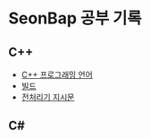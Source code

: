 # SeonBap 공부 기록

## C++

+ [C++ 프로그래밍 언어](https://github.com/SeonBap/TIL/blob/main/Cpp/Program_Structure.md)
+ [빌드](https://github.com/SeonBap/TIL/blob/main/Cpp/Build.md)
+ [전처리기 지시문](https://github.com/SeonBap/TIL/blob/main/Cpp/Preprocessor_Directives.md)

## C#